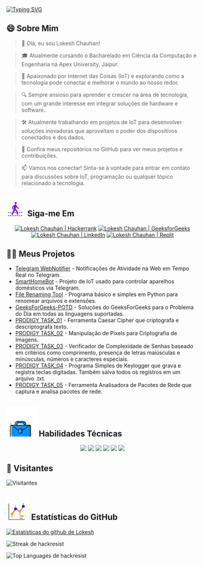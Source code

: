 [![Typing SVG](https://readme-typing-svg.demolab.com?font=Fira+Code&weight=800&size=22&pause=1000&center=true&vCenter=true&width=835&lines=%F0%9F%91%8BOl%C3%A1+visitantes.+Bem-vindos!%F0%9F%91%8B;%F0%9F%9A%80+Vamos+criar+grandeza+juntos!+%F0%9F%9A%80;%E2%9C%A8+No+mundo+da+tecnologia+e+al%C3%A9m.+%E2%9C%A8)](https://git.io/typing-svg)

## 😄 Sobre Mim
> 👋 Olá, eu sou Lokesh Chauhan!

> 🎓 Atualmente cursando o Bacharelado em Ciência da Computação e Engenharia na Apex University, Jaipur.

> 🌟 Apaixonado por Internet das Coisas (IoT) e explorando como a tecnologia pode conectar e melhorar o mundo ao nosso redor.

> 🔍 Sempre ansioso para aprender e crescer na área de tecnologia, com um grande interesse em integrar soluções de hardware e software.

> 🛠 Atualmente trabalhando em projetos de IoT para desenvolver soluções inovadoras que aproveitam o poder dos dispositivos conectados e dos dados.

> 🔭 Confira meus repositórios no GitHub para ver meus projetos e contribuições.

> 📫 Vamos nos conectar! Sinta-se à vontade para entrar em contato para discussões sobre IoT, programação ou qualquer tópico relacionado à tecnologia.

<!--
<p align="center">
  <a href="https://www.linkedin.com/in/lokeshchauhanapex/"><img src="https://img.shields.io/badge/Linkedin-10000?style=plastic&logo=LinkedIn&logoColor=FFFFFF&labelColor=2A79D7&color=2A79D7" alt="Lokesh Chauhan  | LinkedIn"/></a>
  -->

## ![Siga-me](/icon/follow.svg) Siga-me Em
<p>
<p align="center">
    <a href="https://www.hackerrank.com/profile/lokeshchauhan"><img src="https://img.shields.io/badge/Hackerrank-100000?style=plastic&logo=hackerrank&logoColor=FFFFFF&labelColor=42BA3D&color=0EA608" alt="Lokesh Chauhan | Hackerrank"/></a>
    <a href="https://auth.geeksforgeeks.org/user/lokeshchauhan"><img src="https://img.shields.io/badge/GeeksforGeeks-100000?style=plastic&logo=geeksforgeeks&logoColor=FFFFFF&labelColor=42BA3D&color=23891F" alt="Lokesh Chauhan | GeeksforGeeks"/></a>
    <a href="https://www.linkedin.com/in/lokeshchauhanapex/"><img src="https://img.shields.io/badge/Linkedin-10000?style=plastic&logo=LinkedIn&logoColor=FFFFFF&labelColor=2A79D7&color=2A79D7" alt="Lokesh Chauhan  | LinkedIn"/></a>
    <a href="https://replit.com/@HackResist"><img src="https://img.shields.io/badge/Replit-100000?style=plastic&logo=replit&logoColor=f26207&labelColor=051E59&color=0e1525" alt="Lokesh Chauhan | Replit"/></a>
</p>

## 👨‍💻 Meus Projetos
* [Telegram WebNotifier](https://github.com/HackResist/Telegram_WebNotifier) - Notificações de Atividade na Web em Tempo Real no Telegram.
* [SmartHomeBot](https://github.com/HackResist/SmartHomeBot) - Projeto de IoT usado para controlar aparelhos domésticos via Telegram.
* [File Renaming Tool](https://github.com/HackResist/File-Renaming-Tool) - Programa básico e simples em Python para renomear arquivos e extensões.
* [GeeksForGeeks-POTD](https://github.com/HackResist/GeeksForGeeks-POTD) - Soluções do GeeksForGeeks para o Problema do Dia em todas as linguagens suportadas.
* [PRODIGY TASK_01](https://github.com/HackResist/PRODIGY_CS_01) - Ferramenta Caesar Cipher que criptografa e descriptografa texto.
* [PRODIGY TASK_02](https://github.com/HackResist/PRODIGY_CS_02) - Manipulação de Pixels para Criptografia de Imagens.
* [PRODIGY TASK_03](https://github.com/HackResist/PRODIGY_CS_03) - Verificador de Complexidade de Senhas baseado em critérios como comprimento, presença de letras maiúsculas e minúsculas, números e caracteres especiais.
* [PRODIGY TASK_04](https://github.com/HackResist/PRODIGY_CS_04) - Programa Simples de Keylogger que grava e registra teclas digitadas. Também salva todos os registros em um arquivo .txt.
* [PRODIGY TASK_05](https://github.com/HackResist/PRODIGY_CS_05) - Ferramenta Analisadora de Pacotes de Rede que captura e analisa pacotes de rede.

## ![Habilidades Técnicas](/icon/Skill.svg) Habilidades Técnicas
<p align="center">
  <a href="https://www.open-std.org/JTC1/SC22/WG14/">
    <img src="https://skillicons.dev/icons?i=c" /></a>
  <a href="https://www.oracle.com/java/">
    <img src="https://skillicons.dev/icons?i=java" /></a>
  <a href="https://isocpp.org/">
    <img src="https://skillicons.dev/icons?i=cpp" /></a>
  <a href="https://www.python.org/">
    <img src="https://skillicons.dev/icons?i=py" /></a>
  <a href="https://www.gnu.org/software/bash/">
    <img src="https://skillicons.dev/icons?i=bash" /></a>
  <a href="https://ecma-international.org/publications-and-standards/standards/ecma-262/">
    <img src="https://skillicons.dev/icons?i=js" /></a>
</p>

## 👀 Visitantes
![Visitantes](https://moe-counter.glitch.me/get/@HackResist?theme=rule34)

## ![Estatísticas do Github](/icon/graph.svg) Estatísticas do GitHub
[![Estatísticas do github de Lokesh](https://github-readme-stats.vercel.app/api?username=HackResist&show_icons=true&theme=dark&count_private=true)](https://github.com/HackResist)

![Streak de hackresist](https://github-readme-streak-stats.herokuapp.com/?user=hackresist&theme=cobalt&hide_border=false)

![Top Languages de hackresist](https://github-readme-stats.vercel.app/api/top-langs/?username=hackresist&theme=cobalt&show_icons=true&hide_border=false&layout=compact)
